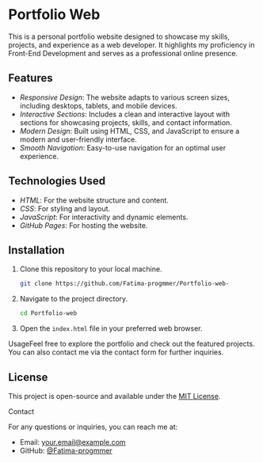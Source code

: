 
# Portfolio Web

This is a personal portfolio website designed to showcase my skills, projects, and experience as a web developer. It highlights my proficiency in Front-End Development and serves as a professional online presence.

## Features

- *Responsive Design*: The website adapts to various screen sizes, including desktops, tablets, and mobile devices.
- *Interactive Sections*: Includes a clean and interactive layout with sections for showcasing projects, skills, and contact information.
- *Modern Design*: Built using HTML, CSS, and JavaScript to ensure a modern and user-friendly interface.
- *Smooth Navigation*: Easy-to-use navigation for an optimal user experience.

## Technologies Used

- *HTML*: For the website structure and content.
- *CSS*: For styling and layout.
- *JavaScript*: For interactivity and dynamic elements.
- *GitHub Pages*: For hosting the website.

## Installation

1. Clone this repository to your local machine.
   ```bash
   git clone https://github.com/Fatima-progmmer/Portfolio-web-
   ```

2. Navigate to the project directory.
   ```bash
   cd Portfolio-web
   ```

3. Open the `index.html` file in your preferred web browser.

UsageFeel free to explore the portfolio and check out the featured projects. You can also contact me via the contact form for further inquiries.

## License

This project is open-source and available under the [MIT License](LICENSE).

Contact

For any questions or inquiries, you can reach me at:

- Email: your.email@example.com
- GitHub: [@Fatima-progmmer](https://github.com/Fatima-progmmer)
